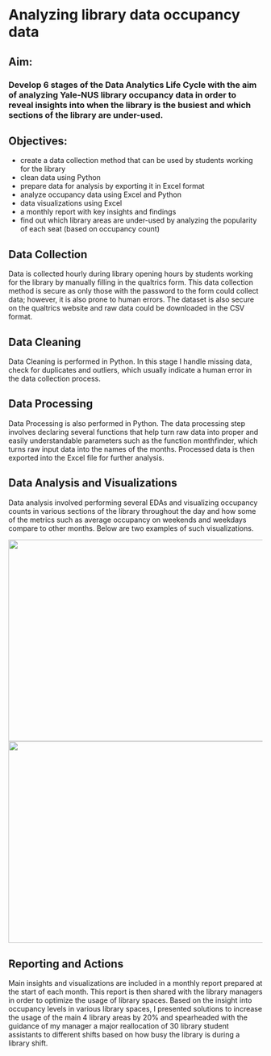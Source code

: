 # Analyzing library data occupancy data
## Aim: 
### Develop 6 stages of the Data Analytics Life Cycle with the aim of analyzing Yale-NUS library occupancy data in order to reveal insights into when the library is the busiest and which sections of the library are under-used.
## Objectives:
 - create a data collection method that can be used by students working for the library
 - clean data using Python
 - prepare data for analysis by exporting it in Excel format
 - analyze occupancy data using Excel and Python
 - data visualizations using Excel
 - a monthly report with key insights and findings
 - find out which library areas are under-used by analyzing the popularity of each seat (based on occupancy count)
 
## Data Collection
Data is collected hourly during library opening hours by students working for the library by manually filling in the qualtrics form. This data collection method is secure as only those with the password to the form could collect data; however, it is also prone to human errors. The dataset is also secure on the qualtrics website and raw data could be downloaded in the CSV format. 

## Data Cleaning
Data Cleaning is performed in Python. In this stage I handle missing data, check for duplicates and outliers, which usually indicate a human error in the data collection process.   

## Data Processing
Data Processing is also performed in Python. The data processing step involves declaring several functions that help turn raw data into proper and easily understandable parameters such as the function monthfinder, which turns raw input data into the names of the months. Processed data is then exported into the Excel file for further analysis.

## Data Analysis and Visualizations
Data analysis involved performing several EDAs and visualizing occupancy counts in various sections of the library throughout the day and how some of the metrics such as average occupancy on weekends and weekdays compare to other months. 
Below are two examples of such visualizations. 
<p align="center">
  <img width="600" height="400" src="image/total_weekday.PNG">
  <img width="600" height="400" src="image/total_weekend.PNG">
</p>

## Reporting and Actions
Main insights and visualizations are included in a monthly report prepared at the start of each month. This report is then shared with the library managers in order to optimize the usage of library spaces. Based on the insight into occupancy levels in various library spaces, I presented solutions to increase the usage of the main 4 library areas by 20% and spearheaded with the guidance of my manager a major reallocation of 30 library student assistants to different shifts based on how busy the library is during a library shift. 
